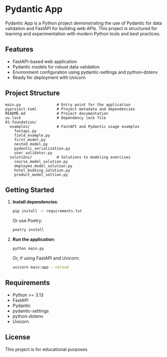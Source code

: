 # Pydantic App

Pydantic App is a Python project demonstrating the use of Pydantic for data validation and FastAPI for building web APIs. This project is structured for learning and experimentation with modern Python tools and best practices.

## Features
- FastAPI-based web application
- Pydantic models for robust data validation
- Environment configuration using pydantic-settings and python-dotenv
- Ready for deployment with Uvicorn

## Project Structure
```
main.py                # Entry point for the application
pyproject.toml         # Project metadata and dependencies
README.md              # Project documentation
uv.lock                # Dependency lock file
01-foundation/
  examples/            # FastAPI and Pydantic usage examples
    fastapi.py
    field_example.py
    first_model.py
    nested_model.py
    pydantic_serialization.py
    user_validator.py
  solutions/           # Solutions to modeling exercises
    course_model_solution.py
    employee_model_solution.py
    hotel_booking_solution.py
    product_model_soltion.py
```

## Getting Started
1. **Install dependencies**:
   ```bash
   pip install -r requirements.txt
   ```
   Or use Poetry:
   ```bash
   poetry install
   ```
2. **Run the application**:
   ```bash
   python main.py
   ```
   Or, if using FastAPI and Uvicorn:
   ```bash
   uvicorn main:app --reload
   ```

## Requirements
- Python >= 3.13
- FastAPI
- Pydantic
- pydantic-settings
- python-dotenv
- Uvicorn

## License
This project is for educational purposes.
